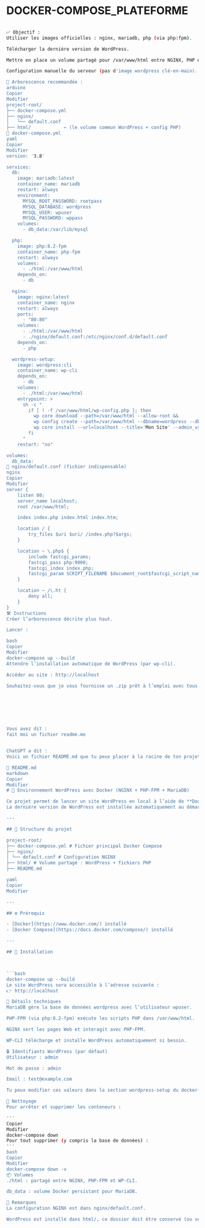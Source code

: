 # DOCKER-COMPOSE_PLATEFORME

```bash

✅ Objectif :
Utiliser les images officielles : nginx, mariadb, php (via php:fpm).

Télécharger la dernière version de WordPress.

Mettre en place un volume partagé pour /var/www/html entre NGINX, PHP et WordPress.

Configuration manuelle du serveur (pas d'image wordpress clé-en-main).

🧩 Arborescence recommandée :
arduino
Copier
Modifier
project-root/
├── docker-compose.yml
├── nginx/
│   └── default.conf
├── html/            ← (le volume commun WordPress + config PHP)
📄 docker-compose.yml
yaml
Copier
Modifier
version: '3.8'

services:
  db:
    image: mariadb:latest
    container_name: mariadb
    restart: always
    environment:
      MYSQL_ROOT_PASSWORD: rootpass
      MYSQL_DATABASE: wordpress
      MYSQL_USER: wpuser
      MYSQL_PASSWORD: wppass
    volumes:
      - db_data:/var/lib/mysql

  php:
    image: php:8.2-fpm
    container_name: php-fpm
    restart: always
    volumes:
      - ./html:/var/www/html
    depends_on:
      - db

  nginx:
    image: nginx:latest
    container_name: nginx
    restart: always
    ports:
      - "80:80"
    volumes:
      - ./html:/var/www/html
      - ./nginx/default.conf:/etc/nginx/conf.d/default.conf
    depends_on:
      - php

  wordpress-setup:
    image: wordpress:cli
    container_name: wp-cli
    depends_on:
      - db
    volumes:
      - ./html:/var/www/html
    entrypoint: >
      sh -c "
        if [ ! -f /var/www/html/wp-config.php ]; then
          wp core download --path=/var/www/html --allow-root &&
          wp config create --path=/var/www/html --dbname=wordpress --dbuser=wpuser --dbpass=wppass --dbhost=db --allow-root &&
          wp core install --url=localhost --title='Mon Site' --admin_user=admin --admin_password=admin --admin_email=test@example.com --allow-root
        fi
      "
    restart: "no"

volumes:
  db_data:
📄 nginx/default.conf (fichier indispensable)
nginx
Copier
Modifier
server {
    listen 80;
    server_name localhost;
    root /var/www/html;

    index index.php index.html index.htm;

    location / {
        try_files $uri $uri/ /index.php?$args;
    }

    location ~ \.php$ {
        include fastcgi_params;
        fastcgi_pass php:9000;
        fastcgi_index index.php;
        fastcgi_param SCRIPT_FILENAME $document_root$fastcgi_script_name;
    }

    location ~ /\.ht {
        deny all;
    }
}
🛠️ Instructions
Créer l’arborescence décrite plus haut.

Lancer :

bash
Copier
Modifier
docker-compose up --build
Attendre l’installation automatique de WordPress (par wp-cli).

Accéder au site : http://localhost

Souhaitez-vous que je vous fournisse un .zip prêt à l’emploi avec tous les fichiers ?







Vous avez dit :
fait moi un fichier readme.me


ChatGPT a dit :
Voici un fichier README.md que tu peux placer à la racine de ton projet Docker WordPress. Il décrit clairement le but du projet, les prérequis, l'installation, et l'utilisation :

📄 README.md
markdown
Copier
Modifier
# 🐳 Environnement WordPress avec Docker (NGINX + PHP-FPM + MariaDB)

Ce projet permet de lancer un site WordPress en local à l’aide de **Docker Compose** avec les images officielles de **NGINX**, **PHP-FPM**, **MariaDB** et **WP-CLI**.  
La dernière version de WordPress est installée automatiquement au démarrage grâce à un conteneur `wp-cli`.

---

## 📁 Structure du projet

project-root/
├── docker-compose.yml # Fichier principal Docker Compose
├── nginx/
│ └── default.conf # Configuration NGINX
├── html/ # Volume partagé : WordPress + fichiers PHP
├── README.md

yaml
Copier
Modifier

---

## ⚙️ Prérequis

- [Docker](https://www.docker.com/) installé
- [Docker Compose](https://docs.docker.com/compose/) installé

---

## 🚀 Installation



```bash
docker-compose up --build
Le site WordPress sera accessible à l’adresse suivante :
👉 http://localhost

🧠 Détails techniques
MariaDB gère la base de données wordpress avec l’utilisateur wpuser.

PHP-FPM (via php:8.2-fpm) exécute les scripts PHP dans /var/www/html.

NGINX sert les pages Web et interagit avec PHP-FPM.

WP-CLI télécharge et installe WordPress automatiquement si besoin.

🔒 Identifiants WordPress (par défaut)
Utilisateur : admin

Mot de passe : admin

Email : test@example.com

Tu peux modifier ces valeurs dans la section wordpress-setup du docker-compose.yml.

🧹 Nettoyage
Pour arrêter et supprimer les conteneurs :

'''
Copier
Modifier
docker-compose down
Pour tout supprimer (y compris la base de données) :
'''
bash
Copier
Modifier
docker-compose down -v
📦 Volumes
./html : partagé entre NGINX, PHP-FPM et WP-CLI.

db_data : volume Docker persistant pour MariaDB.

📝 Remarques
La configuration NGINX est dans nginx/default.conf.

WordPress est installé dans html/, ce dossier doit être conservé (ou versionné si besoin).

